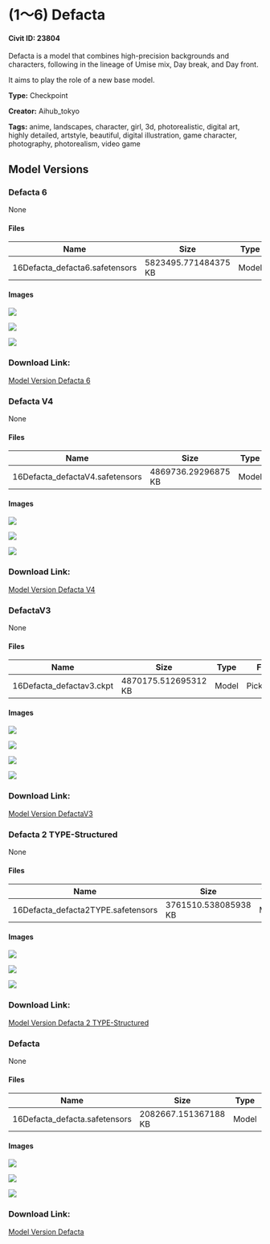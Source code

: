 # (1～6) Defacta

#### Civit ID: 23804

<p>Defacta is a model that combines high-precision backgrounds and characters, following in the lineage of Umise mix, Day break, and Day front.</p><p>It aims to play the role of a new base model.</p>

**Type:** Checkpoint

**Creator:** Aihub_tokyo

**Tags:** anime, landscapes, character, girl, 3d, photorealistic, digital art, highly detailed, artstyle, beautiful, digital illustration, game character, photography, photorealism, video game

## Model Versions

### Defacta 6

None

#### Files

| Name | Size | Type | Format | Download Url | AutoV1 | AutoV2 | SHA256 | CRC32 | BLAKE3 |
| --- | --- | --- | --- | --- | --- | --- | --- | --- | --- |
| 16Defacta_defacta6.safetensors | 5823495.771484375 KB | Model | SafeTensor | https://civitai.com/api/download/models/29580 | EC57D49B | 0ECA24E7EE | 0ECA24E7EEF74B2D0419D76FFAC7D586B4EB78CC19C84E341681D89092654636 | 555994B4 | 4761F2270127AE1900310098157EF7EB8BF8517E5C0D855C200201E68B401856 |

#### Images

<p><img src="https://image.civitai.com/xG1nkqKTMzGDvpLrqFT7WA/643cb121-84f1-40a1-4230-ffad24239e00/width=450/334708.jpeg" /></p>

<p><img src="https://image.civitai.com/xG1nkqKTMzGDvpLrqFT7WA/f3a9cc6a-0eac-4ecd-0b98-90f8e2ddee00/width=450/334707.jpeg" /></p>

<p><img src="https://image.civitai.com/xG1nkqKTMzGDvpLrqFT7WA/a939edad-5d74-499a-d6ce-4f4861bd5500/width=450/334706.jpeg" /></p>

### Download Link:

[Model Version Defacta 6](https://civitai.com/api/download/models/29580)

### Defacta V4

None

#### Files

| Name | Size | Type | Format | Download Url | AutoV1 | AutoV2 | SHA256 | CRC32 | BLAKE3 |
| --- | --- | --- | --- | --- | --- | --- | --- | --- | --- |
| 16Defacta_defactaV4.safetensors | 4869736.29296875 KB | Model | SafeTensor | https://civitai.com/api/download/models/29469 | CA8500BE | 5F6C81533D | 5F6C81533DC0BB7F32C3CB9EB3FC183CE002E14C86635EFB706E28421D09E5AB | 7683ED22 | 4F812830C9DB80BA3D9842B7D374B00DC0185EEAB9606F8A21CBD74C9811851A |

#### Images

<p><img src="https://image.civitai.com/xG1nkqKTMzGDvpLrqFT7WA/d0280b88-5410-43d8-c2db-435fcf428e00/width=450/333439.jpeg" /></p>

<p><img src="https://image.civitai.com/xG1nkqKTMzGDvpLrqFT7WA/e4452004-e59d-4713-6772-8c6bf90b8100/width=450/333438.jpeg" /></p>

<p><img src="https://image.civitai.com/xG1nkqKTMzGDvpLrqFT7WA/573d6da7-dffe-4bf1-c293-1ecc3a587300/width=450/333437.jpeg" /></p>

### Download Link:

[Model Version Defacta V4](https://civitai.com/api/download/models/29469)

### DefactaV3

None

#### Files

| Name | Size | Type | Format | Download Url | AutoV1 | AutoV2 | SHA256 | CRC32 | BLAKE3 |
| --- | --- | --- | --- | --- | --- | --- | --- | --- | --- |
| 16Defacta_defactav3.ckpt | 4870175.512695312 KB | Model | PickleTensor | https://civitai.com/api/download/models/29409 | BC1DC085 | BAFEFA12FF | BAFEFA12FF5E70F394C81AD557F13C48FB9A782A8C94A2CDF7EB2F19A1717714 | 7D34BF10 | BF1218F45DE4BA92DE39F90C86BAD4AE4538D4721B78B9AF102265CFAE2D0958 |

#### Images

<p><img src="https://image.civitai.com/xG1nkqKTMzGDvpLrqFT7WA/eacabc5f-a1a6-4384-d7b0-d0259ac18200/width=450/332518.jpeg" /></p>

<p><img src="https://image.civitai.com/xG1nkqKTMzGDvpLrqFT7WA/23f148fe-0b60-4100-8fce-cbd2072dc200/width=450/332517.jpeg" /></p>

<p><img src="https://image.civitai.com/xG1nkqKTMzGDvpLrqFT7WA/d5961a9c-3a86-4a06-d96b-2b63d52a9800/width=450/332516.jpeg" /></p>

<p><img src="https://image.civitai.com/xG1nkqKTMzGDvpLrqFT7WA/85da8263-5d59-42bc-7da3-18271612f000/width=450/332515.jpeg" /></p>

### Download Link:

[Model Version DefactaV3](https://civitai.com/api/download/models/29409)

### Defacta 2 TYPE-Structured

None

#### Files

| Name | Size | Type | Format | Download Url | AutoV1 | AutoV2 | SHA256 | CRC32 | BLAKE3 |
| --- | --- | --- | --- | --- | --- | --- | --- | --- | --- |
| 16Defacta_defacta2TYPE.safetensors | 3761510.538085938 KB | Model | SafeTensor | https://civitai.com/api/download/models/28831 | 0264311C | FBF6A21160 | FBF6A21160AE3F7C053D9720B3D032CD6147D856D8D0BDB7130753EFDAB0A8B5 | 69B9224A | 4C8218CCB00FD19104F4C25E75849D9322CD27872BCF95C126CBA592AAA47D2D |

#### Images

<p><img src="https://image.civitai.com/xG1nkqKTMzGDvpLrqFT7WA/6f50eb30-13b5-4ba7-a0a1-7e809837bd00/width=450/325277.jpeg" /></p>

<p><img src="https://image.civitai.com/xG1nkqKTMzGDvpLrqFT7WA/004bd57d-6a14-46e2-7a6b-ae3cb7835900/width=450/325276.jpeg" /></p>

<p><img src="https://image.civitai.com/xG1nkqKTMzGDvpLrqFT7WA/fb55a084-1f90-4c14-965e-172f7e1cf100/width=450/325275.jpeg" /></p>

### Download Link:

[Model Version Defacta 2 TYPE-Structured](https://civitai.com/api/download/models/28831)

### Defacta

None

#### Files

| Name | Size | Type | Format | Download Url | AutoV1 | AutoV2 | SHA256 | CRC32 | BLAKE3 |
| --- | --- | --- | --- | --- | --- | --- | --- | --- | --- |
| 16Defacta_defacta.safetensors | 2082667.151367188 KB | Model | SafeTensor | https://civitai.com/api/download/models/28440 | 4FAEDD3D | E54C814873 | E54C814873448F1988DCDC67AFB90D05F5312BCC23ED850E019F6FFA5DF5F230 | 40FBF273 | 40B209BCFDB0CBD84D0DA6576D2C323322CEF0F5DCF6FB6E28F0CB07460DB268 |

#### Images

<p><img src="https://image.civitai.com/xG1nkqKTMzGDvpLrqFT7WA/e1d38fd3-33f0-4d3c-260f-880e5c69f800/width=450/320241.jpeg" /></p>

<p><img src="https://image.civitai.com/xG1nkqKTMzGDvpLrqFT7WA/584e1816-1ea3-42f7-6109-f8cfcacbcf00/width=450/320243.jpeg" /></p>

<p><img src="https://image.civitai.com/xG1nkqKTMzGDvpLrqFT7WA/adbdf693-71df-494f-5df7-2324f5285100/width=450/320242.jpeg" /></p>

### Download Link:

[Model Version Defacta](https://civitai.com/api/download/models/28440)

